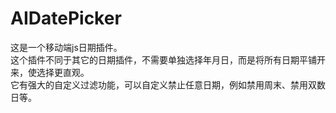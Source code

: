 # AIDatePicker
这是一个移动端js日期插件。<br/>
这个插件不同于其它的日期插件，不需要单独选择年月日，而是将所有日期平铺开来，使选择更直观。<br/>
它有强大的自定义过滤功能，可以自定义禁止任意日期，例如禁用周末、禁用双数日等。


